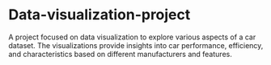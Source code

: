 # Data-visualization-project
A project focused on data visualization to explore various aspects of a car dataset. The visualizations provide insights into car performance, efficiency, and characteristics based on different manufacturers and features.
